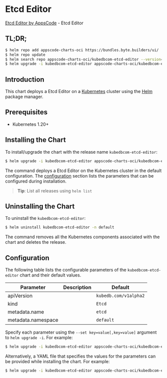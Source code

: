 # Etcd Editor

[Etcd Editor by AppsCode](https://appscode.com) - Etcd Editor

## TL;DR;

```bash
$ helm repo add appscode-charts-oci https://bundles.byte.builders/ui/
$ helm repo update
$ helm search repo appscode-charts-oci/kubedbcom-etcd-editor --version=v0.14.0
$ helm upgrade -i kubedbcom-etcd-editor appscode-charts-oci/kubedbcom-etcd-editor -n default --create-namespace --version=v0.14.0
```

## Introduction

This chart deploys a Etcd Editor on a [Kubernetes](http://kubernetes.io) cluster using the [Helm](https://helm.sh) package manager.

## Prerequisites

- Kubernetes 1.20+

## Installing the Chart

To install/upgrade the chart with the release name `kubedbcom-etcd-editor`:

```bash
$ helm upgrade -i kubedbcom-etcd-editor appscode-charts-oci/kubedbcom-etcd-editor -n default --create-namespace --version=v0.14.0
```

The command deploys a Etcd Editor on the Kubernetes cluster in the default configuration. The [configuration](#configuration) section lists the parameters that can be configured during installation.

> **Tip**: List all releases using `helm list`

## Uninstalling the Chart

To uninstall the `kubedbcom-etcd-editor`:

```bash
$ helm uninstall kubedbcom-etcd-editor -n default
```

The command removes all the Kubernetes components associated with the chart and deletes the release.

## Configuration

The following table lists the configurable parameters of the `kubedbcom-etcd-editor` chart and their default values.

|     Parameter      | Description |             Default              |
|--------------------|-------------|----------------------------------|
| apiVersion         |             | <code>kubedb.com/v1alpha2</code> |
| kind               |             | <code>Etcd</code>                |
| metadata.name      |             | <code>etcd</code>                |
| metadata.namespace |             | <code>default</code>             |


Specify each parameter using the `--set key=value[,key=value]` argument to `helm upgrade -i`. For example:

```bash
$ helm upgrade -i kubedbcom-etcd-editor appscode-charts-oci/kubedbcom-etcd-editor -n default --create-namespace --version=v0.14.0 --set apiVersion=kubedb.com/v1alpha2
```

Alternatively, a YAML file that specifies the values for the parameters can be provided while
installing the chart. For example:

```bash
$ helm upgrade -i kubedbcom-etcd-editor appscode-charts-oci/kubedbcom-etcd-editor -n default --create-namespace --version=v0.14.0 --values values.yaml
```

